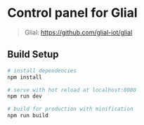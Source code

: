 # Control panel for Glial

> Glial: https://github.com/glial-iot/glial

## Build Setup

``` bash
# install dependencies
npm install

# serve with hot reload at localhost:8080
npm run dev

# build for production with minification
npm run build
```

